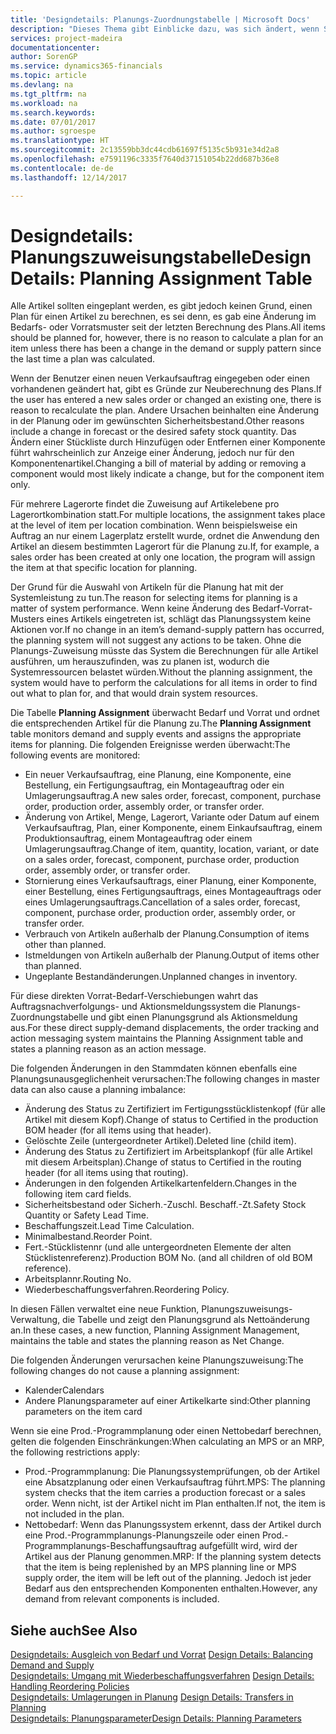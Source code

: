 ```yaml
---
title: 'Designdetails: Planungs-Zuordnungstabelle | Microsoft Docs'
description: "Dieses Thema gibt Einblicke dazu, was sich ändert, wenn Sie einen Artikel für die Planung ändern."
services: project-madeira
documentationcenter: 
author: SorenGP
ms.service: dynamics365-financials
ms.topic: article
ms.devlang: na
ms.tgt_pltfrm: na
ms.workload: na
ms.search.keywords: 
ms.date: 07/01/2017
ms.author: sgroespe
ms.translationtype: HT
ms.sourcegitcommit: 2c13559bb3dc44cdb61697f5135c5b931e34d2a8
ms.openlocfilehash: e7591196c3335f7640d37151054b22dd687b36e8
ms.contentlocale: de-de
ms.lasthandoff: 12/14/2017

---
```

# <a name="design-details-planning-assignment-table"></a><span data-ttu-id="9e121-103">Designdetails: Planungszuweisungstabelle</span><span class="sxs-lookup"><span data-stu-id="9e121-103">Design Details: Planning Assignment Table</span></span>
<span data-ttu-id="9e121-104">Alle Artikel sollten eingeplant werden, es gibt jedoch keinen Grund, einen Plan für einen Artikel zu berechnen, es sei denn, es gab eine Änderung im Bedarfs- oder Vorratsmuster seit der letzten Berechnung des Plans.</span><span class="sxs-lookup"><span data-stu-id="9e121-104">All items should be planned for, however, there is no reason to calculate a plan for an item unless there has been a change in the demand or supply pattern since the last time a plan was calculated.</span></span>  
  
<span data-ttu-id="9e121-105">Wenn der Benutzer einen neuen Verkaufsauftrag eingegeben oder einen vorhandenen geändert hat, gibt es Gründe zur Neuberechnung des Plans.</span><span class="sxs-lookup"><span data-stu-id="9e121-105">If the user has entered a new sales order or changed an existing one, there is reason to recalculate the plan.</span></span> <span data-ttu-id="9e121-106">Andere Ursachen beinhalten eine Änderung in der Planung oder im gewünschten Sicherheitsbestand.</span><span class="sxs-lookup"><span data-stu-id="9e121-106">Other reasons include a change in forecast or the desired safety stock quantity.</span></span> <span data-ttu-id="9e121-107">Das Ändern einer Stückliste durch Hinzufügen oder Entfernen einer Komponente führt wahrscheinlich zur Anzeige einer Änderung, jedoch nur für den Komponentenartikel.</span><span class="sxs-lookup"><span data-stu-id="9e121-107">Changing a bill of material by adding or removing a component would most likely indicate a change, but for the component item only.</span></span>  
  
<span data-ttu-id="9e121-108">Für mehrere Lagerorte findet die Zuweisung auf Artikelebene pro Lagerortkombination statt.</span><span class="sxs-lookup"><span data-stu-id="9e121-108">For multiple locations, the assignment takes place at the level of item per location combination.</span></span> <span data-ttu-id="9e121-109">Wenn beispielsweise ein Auftrag an nur einem Lagerplatz erstellt wurde, ordnet die Anwendung den Artikel an diesem bestimmten Lagerort für die Planung zu.</span><span class="sxs-lookup"><span data-stu-id="9e121-109">If, for example, a sales order has been created at only one location, the program will assign the item at that specific location for planning.</span></span>  
  
<span data-ttu-id="9e121-110">Der Grund für die Auswahl von Artikeln für die Planung hat mit der Systemleistung zu tun.</span><span class="sxs-lookup"><span data-stu-id="9e121-110">The reason for selecting items for planning is a matter of system performance.</span></span> <span data-ttu-id="9e121-111">Wenn keine Änderung des Bedarf-Vorrat-Musters eines Artikels eingetreten ist, schlägt das Planungssystem keine Aktionen vor.</span><span class="sxs-lookup"><span data-stu-id="9e121-111">If no change in an item’s demand-supply pattern has occurred, the planning system will not suggest any actions to be taken.</span></span> <span data-ttu-id="9e121-112">Ohne die Planungs-Zuweisung müsste das System die Berechnungen für alle Artikel ausführen, um herauszufinden, was zu planen ist, wodurch die Systemressourcen belastet würden.</span><span class="sxs-lookup"><span data-stu-id="9e121-112">Without the planning assignment, the system would have to perform the calculations for all items in order to find out what to plan for, and that would drain system resources.</span></span>  
  
<span data-ttu-id="9e121-113">Die Tabelle **Planning Assignment** überwacht Bedarf und Vorrat und ordnet die entsprechenden Artikel für die Planung zu.</span><span class="sxs-lookup"><span data-stu-id="9e121-113">The **Planning Assignment** table monitors demand and supply events and assigns the appropriate items for planning.</span></span> <span data-ttu-id="9e121-114">Die folgenden Ereignisse werden überwacht:</span><span class="sxs-lookup"><span data-stu-id="9e121-114">The following events are monitored:</span></span>  
  
* <span data-ttu-id="9e121-115">Ein neuer Verkaufsauftrag, eine Planung, eine Komponente, eine Bestellung, ein Fertigungsauftrag, ein Montageauftrag oder ein Umlagerungsauftrag.</span><span class="sxs-lookup"><span data-stu-id="9e121-115">A new sales order, forecast, component, purchase order, production order, assembly order, or transfer order.</span></span>  
* <span data-ttu-id="9e121-116">Änderung von Artikel, Menge, Lagerort, Variante oder Datum auf einem Verkaufsauftrag, Plan, einer Komponente, einem Einkaufsauftrag, einem Produktionsauftrag, einem Montageauftrag oder einem Umlagerungsauftrag.</span><span class="sxs-lookup"><span data-stu-id="9e121-116">Change of item, quantity, location, variant, or date on a sales order, forecast, component, purchase order, production order, assembly order, or transfer order.</span></span>  
* <span data-ttu-id="9e121-117">Stornierung eines Verkaufsauftrags, einer Planung, einer Komponente, einer Bestellung, eines Fertigungsauftrags, eines Montageauftrags oder eines Umlagerungsauftrags.</span><span class="sxs-lookup"><span data-stu-id="9e121-117">Cancellation of a sales order, forecast, component, purchase order, production order, assembly order, or transfer order.</span></span>  
* <span data-ttu-id="9e121-118">Verbrauch von Artikeln außerhalb der Planung.</span><span class="sxs-lookup"><span data-stu-id="9e121-118">Consumption of items other than planned.</span></span>  
* <span data-ttu-id="9e121-119">Istmeldungen von Artikeln außerhalb der Planung.</span><span class="sxs-lookup"><span data-stu-id="9e121-119">Output of items other than planned.</span></span>  
* <span data-ttu-id="9e121-120">Ungeplante Bestandänderungen.</span><span class="sxs-lookup"><span data-stu-id="9e121-120">Unplanned changes in inventory.</span></span>  
  
<span data-ttu-id="9e121-121">Für diese direkten Vorrat-Bedarf-Verschiebungen wahrt das Auftragsnachverfolgungs- und Aktionsmeldungssystem die Planungs-Zuordnungstabelle und gibt einen Planungsgrund als Aktionsmeldung aus.</span><span class="sxs-lookup"><span data-stu-id="9e121-121">For these direct supply-demand displacements, the order tracking and action messaging system maintains the Planning Assignment table and states a planning reason as an action message.</span></span>  
  
<span data-ttu-id="9e121-122">Die folgenden Änderungen in den Stammdaten können ebenfalls eine Planungsunausgeglichenheit verursachen:</span><span class="sxs-lookup"><span data-stu-id="9e121-122">The following changes in master data can also cause a planning imbalance:</span></span>  
  
* <span data-ttu-id="9e121-123">Änderung des Status zu Zertifiziert im Fertigungsstücklistenkopf (für alle Artikel mit diesem Kopf).</span><span class="sxs-lookup"><span data-stu-id="9e121-123">Change of status to Certified in the production BOM header (for all items using that header).</span></span>  
* <span data-ttu-id="9e121-124">Gelöschte Zeile (untergeordneter Artikel).</span><span class="sxs-lookup"><span data-stu-id="9e121-124">Deleted line (child item).</span></span>  
* <span data-ttu-id="9e121-125">Änderung des Status zu Zertifiziert im Arbeitsplankopf (für alle Artikel mit diesem Arbeitsplan).</span><span class="sxs-lookup"><span data-stu-id="9e121-125">Change of status to Certified in the routing header (for all items using that routing).</span></span>  
* <span data-ttu-id="9e121-126">Änderungen in den folgenden Artikelkartenfeldern.</span><span class="sxs-lookup"><span data-stu-id="9e121-126">Changes in the following item card fields.</span></span>  
* <span data-ttu-id="9e121-127">Sicherheitsbestand oder Sicherh.-Zuschl. Beschaff.-Zt.</span><span class="sxs-lookup"><span data-stu-id="9e121-127">Safety Stock Quantity or Safety Lead Time.</span></span>  
* <span data-ttu-id="9e121-128">Beschaffungszeit.</span><span class="sxs-lookup"><span data-stu-id="9e121-128">Lead Time Calculation.</span></span>  
* <span data-ttu-id="9e121-129">Minimalbestand.</span><span class="sxs-lookup"><span data-stu-id="9e121-129">Reorder Point.</span></span>  
* <span data-ttu-id="9e121-130">Fert.-Stücklistennr (und alle untergeordneten Elemente der alten Stücklistenreferenz).</span><span class="sxs-lookup"><span data-stu-id="9e121-130">Production BOM No. (and all children of old BOM reference).</span></span>  
* <span data-ttu-id="9e121-131">Arbeitsplannr.</span><span class="sxs-lookup"><span data-stu-id="9e121-131">Routing No.</span></span>  
* <span data-ttu-id="9e121-132">Wiederbeschaffungsverfahren.</span><span class="sxs-lookup"><span data-stu-id="9e121-132">Reordering Policy.</span></span>  
  
<span data-ttu-id="9e121-133">In diesen Fällen verwaltet eine neue Funktion, Planungszuweisungs-Verwaltung, die Tabelle und zeigt den Planungsgrund als Nettoänderung an.</span><span class="sxs-lookup"><span data-stu-id="9e121-133">In these cases, a new function, Planning Assignment Management, maintains the table and states the planning reason as Net Change.</span></span>  
  
<span data-ttu-id="9e121-134">Die folgenden Änderungen verursachen keine Planungszuweisung:</span><span class="sxs-lookup"><span data-stu-id="9e121-134">The following changes do not cause a planning assignment:</span></span>  
  
* <span data-ttu-id="9e121-135">Kalender</span><span class="sxs-lookup"><span data-stu-id="9e121-135">Calendars</span></span>  
* <span data-ttu-id="9e121-136">Andere Planungsparameter auf einer Artikelkarte sind:</span><span class="sxs-lookup"><span data-stu-id="9e121-136">Other planning parameters on the item card</span></span>  
  
<span data-ttu-id="9e121-137">Wenn sie eine Prod.-Programmplanung oder einen Nettobedarf berechnen, gelten die folgenden Einschränkungen:</span><span class="sxs-lookup"><span data-stu-id="9e121-137">When calculating an MPS or an MRP, the following restrictions apply:</span></span>  
  
* <span data-ttu-id="9e121-138">Prod.-Programmplanung: Die Planungssystemprüfungen, ob der Artikel eine Absatzplanung oder einen Verkaufsauftrag führt.</span><span class="sxs-lookup"><span data-stu-id="9e121-138">MPS: The planning system checks that the item carries a production forecast or a sales order.</span></span> <span data-ttu-id="9e121-139">Wenn nicht, ist der Artikel nicht im Plan enthalten.</span><span class="sxs-lookup"><span data-stu-id="9e121-139">If not, the item is not included in the plan.</span></span>  
* <span data-ttu-id="9e121-140">Nettobedarf: Wenn das Planungssystem erkennt, dass der Artikel durch eine Prod.-Programmplanungs-Planungszeile oder einen Prod.-Programmplanungs-Beschaffungsauftrag aufgefüllt wird, wird der Artikel aus der Planung genommen.</span><span class="sxs-lookup"><span data-stu-id="9e121-140">MRP: If the planning system detects that the item is being replenished by an MPS planning line or MPS supply order, the item will be left out of the planning.</span></span> <span data-ttu-id="9e121-141">Jedoch ist jeder Bedarf aus den entsprechenden Komponenten enthalten.</span><span class="sxs-lookup"><span data-stu-id="9e121-141">However, any demand from relevant components is included.</span></span>  
  
## <a name="see-also"></a><span data-ttu-id="9e121-142">Siehe auch</span><span class="sxs-lookup"><span data-stu-id="9e121-142">See Also</span></span>  
<span data-ttu-id="9e121-143">[Designdetails: Ausgleich von Bedarf und Vorrat](design-details-balancing-demand-and-supply.md) </span><span class="sxs-lookup"><span data-stu-id="9e121-143">[Design Details: Balancing Demand and Supply](design-details-balancing-demand-and-supply.md) </span></span>  
<span data-ttu-id="9e121-144">[Designdetails: Umgang mit Wiederbeschaffungsverfahren](design-details-handling-reordering-policies.md) </span><span class="sxs-lookup"><span data-stu-id="9e121-144">[Design Details: Handling Reordering Policies](design-details-handling-reordering-policies.md) </span></span>  
<span data-ttu-id="9e121-145">[Designdetails: Umlagerungen in Planung](design-details-transfers-in-planning.md) </span><span class="sxs-lookup"><span data-stu-id="9e121-145">[Design Details: Transfers in Planning](design-details-transfers-in-planning.md) </span></span>  
[<span data-ttu-id="9e121-146">Designdetails: Planungsparameter</span><span class="sxs-lookup"><span data-stu-id="9e121-146">Design Details: Planning Parameters</span></span>](design-details-planning-parameters.md)  

